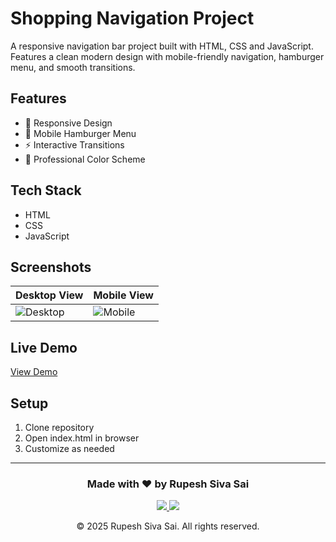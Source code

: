# Shopping Navigation Project

A responsive navigation bar project built with HTML, CSS and JavaScript. Features a clean modern design with mobile-friendly navigation, hamburger menu, and smooth transitions.

## Features
- 📱 Responsive Design
- 🍔 Mobile Hamburger Menu  
- ⚡ Interactive Transitions
- 🎨 Professional Color Scheme

## Tech Stack
- HTML
- CSS
- JavaScript

## Screenshots
| Desktop View | Mobile View |
|-------------|-------------|
| ![Desktop](desktop.png) | ![Mobile](mobile.png) |

## Live Demo
[View Demo](https://rupeshsivasai.github.io/shopping-nav-html-css-js-project) <!-- Add your demo link -->

## Setup
1. Clone repository
2. Open index.html in browser
3. Customize as needed

---

<h3 align="center">Made with ❤️ by Rupesh Siva Sai</h3>

<p align="center">
  <a href="https://github.com/rupeshsivasai">
    <img src="https://img.shields.io/badge/GitHub-100000?style=for-the-badge&logo=github&logoColor=white" />
  </a>
  <a href="https://linkedin.com/in/rupeshsivasai">
    <img src="https://img.shields.io/badge/LinkedIn-0077B5?style=for-the-badge&logo=linkedin&logoColor=white" />
  </a>
</p>

<p align="center">© 2025 Rupesh Siva Sai. All rights reserved.</p>